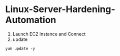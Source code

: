 # Linux-Server-Hardening-Automation

1. Launch EC2 Instance and Connect
2. update
```shell
yum update -y
